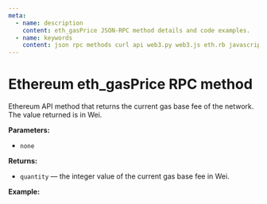 ```yaml
---
meta:
  - name: description
    content: eth_gasPrice JSON-RPC method details and code examples.
  - name: keywords
    content: json rpc methods curl api web3.py web3.js eth.rb javascript python ruby ethereum
---
```


# Ethereum eth_gasPrice RPC method

Ethereum API method that returns the current gas base fee of the network. The value returned is in Wei.

**Parameters:**

* `none`

**Returns:**

* `quantity` — the integer value of the current gas base fee in Wei.

**Example:**

<CodeSwitcher :languages="{js:'web3.js', py:'web3.py', rb:'eth.rb', cr:'cURL'}">
<template v-slot:js>

``` js
const Web3 = require("web3");
const node_url = "CHAINSTACK_NODE_URL";
const web3 = new Web3(node_url);
web3.eth.getGasPrice((err, gasPrice) => {
    console.log(gasPrice)
})
```

</template>
<template v-slot:py>

``` py
from web3 import Web3  
node_url = "CHAINSTACK_NODE_URL"
web3 = Web3(Web3.HTTPProvider(node_url))
print(web3.eth.gas_price)
```

</template>
<template v-slot:rb>

``` rb
require "eth"
client = Eth::Client.create "CHAINSTACK_NODE_URL"
response = client.eth_gas_price
puts response["result"].to_i(16)
```

</template>
<template v-slot:cr>

``` sh
curl -X POST "CHAINSTACK_NODE_URL" \
  -H "Content-Type: application/json" \
  --data '{"method":"eth_gasPrice","params":[],"id":1,"jsonrpc":"2.0"}'
```

</template>
</CodeSwitcher>
